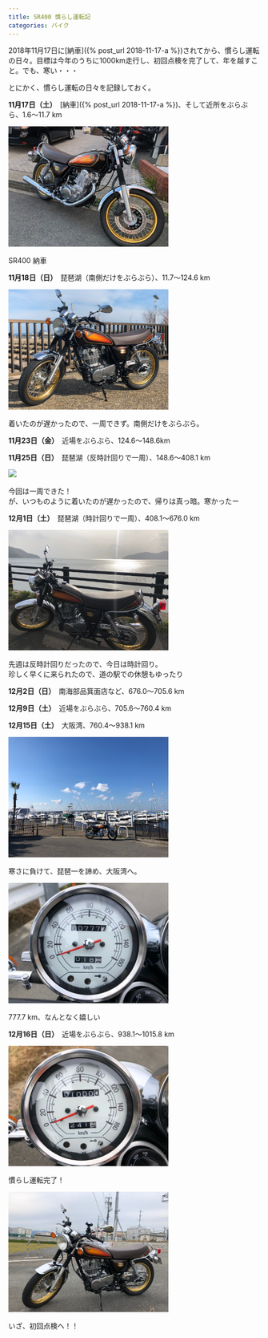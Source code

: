 ```yaml
---
title: SR400 慣らし運転記
categories: バイク
---
```

2018年11月17日に[納車]({% post_url 2018-11-17-a %})されてから、慣らし運転の日々。目標は今年のうちに1000km走行し、初回点検を完了して、年を越すこと。でも、寒い・・・

とにかく、慣らし運転の日々を記録しておく。

**11月17日（土）**　[納車]({% post_url 2018-11-17-a %})、そして近所をぶらぶら、1.6〜11.7 km

<div class="post-img">
<a href="/assets/images/20181117a/IMG_1561.jpeg">
<img src="/assets/images/20181117a/IMG_1561.jpeg" width="320px">
</a>
<p>SR400 納車</p>
</div>

**11月18日（日）**　琵琶湖（南側だけをぶらぶら）、11.7〜124.6 km

<div class="post-img">
<a href="/assets/images/20181216a/IMG_1589.jpeg">
<img src="/assets/images/20181216a/IMG_1589.jpeg" width="320px">
</a>
<p>着いたのが遅かったので、一周できず。南側だけをぶらぶら。</p>
</div>

**11月23日（金）**　近場をぶらぶら、124.6〜148.6km

**11月25日（日）**　琵琶湖（反時計回りで一周）、148.6〜408.1 km

<div class="post-img">
<a href="/assets/images/20181216a/IMG_1667.jpeg">
<img src="/assets/images/20181216a/IMG_1667.jpeg" width="320px">
</a>
<p>今回は一周できた！<br>が、いつものように着いたのが遅かったので、帰りは真っ暗。寒かったー</p>
</div>

**12月1日（土）**　琵琶湖（時計回りで一周）、408.1〜676.0 km

<div class="post-img">
<a href="/assets/images/20181216a/IMG_1680.jpeg">
<img src="/assets/images/20181216a/IMG_1680.jpeg" width="320px">
</a>
<p>先週は反時計回りだったので、今日は時計回り。<br>珍しく早くに来られたので、道の駅での休憩もゆったり</p>
</div>

**12月2日（日）**　南海部品箕面店など、676.0〜705.6 km

**12月9日（土）**　近場をぶらぶら、705.6〜760.4 km

**12月15日（土）**　大阪湾、760.4〜938.1 km

<div class="post-img">
<a href="/assets/images/20181216a/IMG_1739.jpeg">
<img src="/assets/images/20181216a/IMG_1739.jpeg" width="320px">
</a>
<p>寒さに負けて、琵琶一を諦め、大阪湾へ。</p>
</div>

<div class="post-img">
<a href="/assets/images/20181216a/IMG_1725.jpeg">
<img src="/assets/images/20181216a/IMG_1725.jpeg" width="320px">
</a>
<p>777.7 km、なんとなく嬉しい</p>
</div>

**12月16日（日）**　近場をぶらぶら、938.1〜1015.8 km

<div class="post-img">
<a href="/assets/images/20181216a/IMG_1748.jpeg">
<img src="/assets/images/20181216a/IMG_1748.jpeg" width="320px">
</a>
<p>慣らし運転完了！</p>
</div>

<div class="post-img">
<a href="/assets/images/20181216a/IMG_1755.jpeg">
<img src="/assets/images/20181216a/IMG_1755.jpeg" width="320px">
</a>
<p>いざ、初回点検へ！！</p>
</div>
